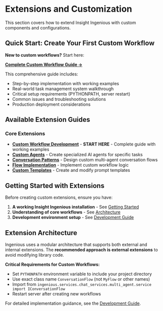 # Extensions and Customization

This section covers how to extend Insight Ingenious with custom components and configurations.

## Quick Start: Create Your First Custom Workflow

**New to custom workflows?** Start here:

**[Complete Custom Workflow Guide →](../guides/custom-workflows.md)**

This comprehensive guide includes:
- Step-by-step implementation with working examples
- Real-world task management system walkthrough
- Critical setup requirements (PYTHONPATH, server restart)
- Common issues and troubleshooting solutions
- Production deployment considerations

## Available Extension Guides

### Core Extensions

- **[Custom Workflow Development](../guides/custom-workflows.md)** - **START HERE** - Complete guide with working examples
- **[Custom Agents](custom-agents.md)** - Create specialized AI agents for specific tasks
- **[Conversation Patterns](conversation-patterns.md)** - Design custom multi-agent conversation flows
- **[Flow Implementation](flow-implementation.md)** - Implement custom workflow logic
- **[Custom Templates](custom-templates.md)** - Create and modify prompt templates

## Getting Started with Extensions

Before creating custom extensions, ensure you have:

1. **A working Insight Ingenious installation** - See [Getting Started](../getting-started.md)
2. **Understanding of core workflows** - See [Architecture](../architecture.md)
3. **Development environment setup** - See [Development Guide](../development.md)

## Extension Architecture

Ingenious uses a modular architecture that supports both external and internal extensions. The **recommended approach is external extensions** to avoid modifying library code.

**Critical Requirements for Custom Workflows:**
- Set `PYTHONPATH` environment variable to include your project directory
- Use exact class name `ConversationFlow` (not `MyFlow` or other names)
- Import from `ingenious.services.chat_services.multi_agent.service import IConversationFlow`
- Restart server after creating new workflows

For detailed implementation guidance, see the [Development Guide](../development.md#extending-ingenious).
